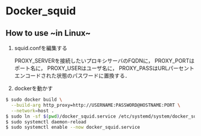 # Docker_squid

## How to use \~in Linux\~

1. squid.confを編集する

   PROXY_SERVERを接続したいプロキシサーバのFQDNに，
   PROXY_PORTはポート名に，
   PROXY_USERはユーザ名に，
   PROXY_PASSはURLパーセントエンコードされた状態のパスワードに置換する．

2. dockerを動かす

```bash
$ sudo docker build \
  --build-arg http_proxy=http://USERNAME:PASSWORD@HOSTNAME:PORT \
  --network=host .
$ sudo ln -sf $(pwd)/docker_squid.service /etc/systemd/system/docker_squid.service
$ sudo systemctl daemon-reload
$ sudo systemctl enable --now docker_squid.service
```

 
